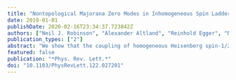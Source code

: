 ```yaml
---
title: "Nontopological Majorana Zero Modes in Inhomogeneous Spin Ladders"
date: 2019-01-01
publishDate: 2020-02-16T23:34:37.723842Z
authors: ["Neil J. Robinson", "Alexander Altland", "Reinhold Egger", "Niklas M. Gergs", "Wei Li", "Dirk Schuricht", "Alexei M. Tsvelik", "Andreas Weichselbaum", "Robert M. Konik"]
publication_types: ["2"]
abstract: "We show that the coupling of homogeneous Heisenberg spin-1/2 ladders in different phases leads to the formation of interfacial zero energy Majorana bound states. Unlike Majorana bound states at the interfaces of topological quantum wires, these states are void of topological protection and generally susceptible to local perturbations of the host spin system. However, a key message of our Letter is that, in practice, they show a high degree of resilience over wide parameter ranges which may make them interesting candidates for applications."
featured: false
publication: "*Phys. Rev. Lett.*"
doi: "10.1103/PhysRevLett.122.027201"
---
```



